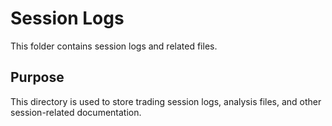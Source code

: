 # Session Logs

This folder contains session logs and related files.

## Purpose

This directory is used to store trading session logs, analysis files, and other session-related documentation.

